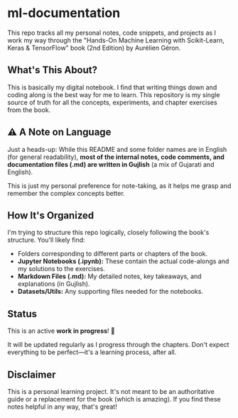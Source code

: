 # ml-documentation

This repo tracks all my personal notes, code snippets, and projects as I work my way through the "Hands-On Machine Learning with Scikit-Learn, Keras & TensorFlow" book (2nd Edition) by Aurélien Géron.

## What's This About?

This is basically my digital notebook. I find that writing things down and coding along is the best way for me to learn. This repository is my single source of truth for all the concepts, experiments, and chapter exercises from the book.

## ⚠️ A Note on Language

Just a heads-up: While this README and some folder names are in English (for general readability), **most of the internal notes, code comments, and documentation files (.md) are written in Gujlish** (a mix of Gujarati and English).

This is just my personal preference for note-taking, as it helps me grasp and remember the complex concepts better.

## How It's Organized

I'm trying to structure this repo logically, closely following the book's structure. You'll likely find:

* Folders corresponding to different parts or chapters of the book.
* **Jupyter Notebooks (.ipynb):** These contain the actual code-alongs and my solutions to the exercises.
* **Markdown Files (.md):** My detailed notes, key takeaways, and explanations (in Gujlish).
* **Datasets/Utils:** Any supporting files needed for the notebooks.

## Status

This is an active **work in progress**! 🚀

It will be updated regularly as I progress through the chapters. Don't expect everything to be perfect—it's a learning process, after all.

## Disclaimer

This is a personal learning project. It's not meant to be an authoritative guide or a replacement for the book (which is amazing). If you find these notes helpful in any way, that's great!
